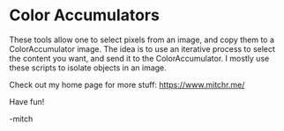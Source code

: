 

# Color Accumulators

These tools allow one to select pixels from an image, and copy them to
a ColorAccumulator image.  The idea is to use an iterative process to
select the content you want, and send it to the ColorAccumulator.  I
mostly use these scripts to isolate objects in an image.

Check out my home page for more stuff: https://www.mitchr.me/

Have fun!

-mitch

